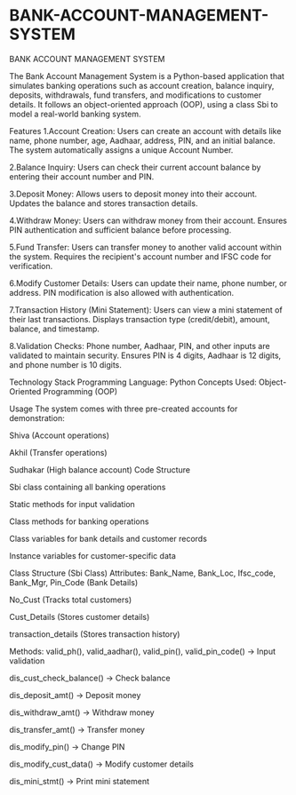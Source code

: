 # BANK-ACCOUNT-MANAGEMENT-SYSTEM

BANK ACCOUNT MANAGEMENT SYSTEM

The Bank Account Management System is a Python-based application that simulates banking operations such as account creation, balance inquiry, deposits, withdrawals, fund transfers, and modifications to customer details. It follows an object-oriented approach (OOP), using a class Sbi to model a real-world banking system.

Features
1.Account Creation:
Users can create an account with details like name, phone number, age, Aadhaar, address, PIN, and an initial balance. The system automatically assigns a unique Account Number.

2.Balance Inquiry:
Users can check their current account balance by entering their account number and PIN.

3.Deposit Money:
Allows users to deposit money into their account. Updates the balance and stores transaction details.

4.Withdraw Money:
Users can withdraw money from their account. Ensures PIN authentication and sufficient balance before processing.

5.Fund Transfer:
Users can transfer money to another valid account within the system. Requires the recipient's account number and IFSC code for verification.

6.Modify Customer Details:
Users can update their name, phone number, or address. PIN modification is also allowed with authentication.

7.Transaction History (Mini Statement):
Users can view a mini statement of their last transactions. Displays transaction type (credit/debit), amount, balance, and timestamp.

8.Validation Checks:
Phone number, Aadhaar, PIN, and other inputs are validated to maintain security. Ensures PIN is 4 digits, Aadhaar is 12 digits, and phone number is 10 digits.

Technology Stack
Programming Language: Python Concepts Used: Object-Oriented Programming (OOP)

Usage
The system comes with three pre-created accounts for demonstration:

Shiva (Account operations)

Akhil (Transfer operations)

Sudhakar (High balance account)
Code Structure

Sbi class containing all banking operations

Static methods for input validation

Class methods for banking operations

Class variables for bank details and customer records

Instance variables for customer-specific data

Class Structure (Sbi Class)
Attributes:
Bank_Name, Bank_Loc, Ifsc_code, Bank_Mgr, Pin_Code (Bank Details)

No_Cust (Tracks total customers)

Cust_Details (Stores customer details)

transaction_details (Stores transaction history)

Methods:
valid_ph(), valid_aadhar(), valid_pin(), valid_pin_code() → Input validation

dis_cust_check_balance() → Check balance

dis_deposit_amt() → Deposit money

dis_withdraw_amt() → Withdraw money

dis_transfer_amt() → Transfer money

dis_modify_pin() → Change PIN

dis_modify_cust_data() → Modify customer details

dis_mini_stmt() → Print mini statement
